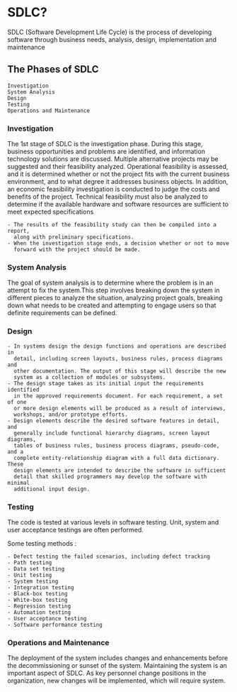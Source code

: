 # SDLC?

SDLC (Software Development Life Cycle) is the process of developing software
through business needs, analysis, design, implementation and maintenance 

## The Phases of SDLC

    Investigation
    System Analysis
    Design
    Testing
    Operations and Maintenance

### Investigation

The 1st stage of SDLC is the investigation phase. During this stage, business
opportunities and problems are identified, and information technology solutions
are discussed. Multiple alternative projects may be suggested and their
feasibility analyzed. Operational feasibility is assessed, and it is determined
whether or not the project fits with the current business environment, and to
what degree it addresses business objects. In addition, an economic feasibility
investigation is conducted to judge the costs and benefits of the project.
Technical feasibility must also be analyzed to determine if the available
hardware and software resources are sufficient to meet expected specifications 

    - The results of the feasibility study can then be compiled into a report,
      along with preliminary specifications. 
    - When the investigation stage ends, a decision whether or not to move
      forward with the project should be made. 

### System Analysis

The goal of system analysis is to determine where the problem is in an attempt
to fix the system.This step involves breaking down the system in different
pieces to analyze the situation, analyzing project goals, breaking down what
needs to be created and attempting to engage users so that definite
requirements can be defined. 

### Design

    - In systems design the design functions and operations are described in
      detail, including screen layouts, business rules, process diagrams and
      other documentation. The output of this stage will describe the new
      system as a collection of modules or subsystems. 
    - The design stage takes as its initial input the requirements identified
      in the approved requirements document. For each requirement, a set of one
      or more design elements will be produced as a result of interviews,
      workshops, and/or prototype efforts. 
    - Design elements describe the desired software features in detail, and
      generally include functional hierarchy diagrams, screen layout diagrams,
      tables of business rules, business process diagrams, pseudo-code, and a
      complete entity-relationship diagram with a full data dictionary. These
      design elements are intended to describe the software in sufficient
      detail that skilled programmers may develop the software with minimal
      additional input design. 

### Testing

The code is tested at various levels in software testing. Unit, system and user
acceptance testings are often performed. 

Some testing methods : 

    - Defect testing the failed scenarios, including defect tracking 
    - Path testing 
    - Data set testing 
    - Unit testing 
    - System testing 
    - Integration testing 
    - Black-box testing 
    - White-box testing 
    - Regression testing 
    - Automation testing 
    - User acceptance testing 
    - Software performance testing 

### Operations and Maintenance

The deployment of the system includes changes and enhancements before the
decommissioning or sunset of the system. Maintaining the system is an important
aspect of SDLC. As key personnel change positions in the organization, new
changes will be implemented, which will require system. 
